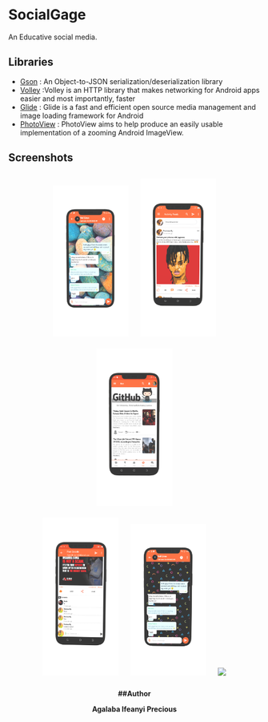 # SocialGage
  An Educative social media.

## Libraries
*   [Gson](https://github.com/google/gson) : An Object-to-JSON serialization/deserialization library
*   [Volley](https://developer.android.com/training/volley) :Volley is an HTTP library that makes networking for Android apps easier and most importantly, faster
*   [Glide](https://github.com/bumptech/glide) : Glide is a fast and efficient open source media management and image loading framework for Android
*   [PhotoView](https://github.com/Baseflow/PhotoView) : PhotoView aims to help produce an easily usable implementation of a zooming Android ImageView.


<h2 align="left">Screenshots</h2>
<h4 align="center">
<img src="images/tech_one.png" width="30%" vspace="10" hspace="10">
<img src="images/tech_three.png" width="30%" vspace="10" hspace="10">
<img src="images/tech_four.png" width="30%" vspace="10" hspace="10">
<br>
<img src="images/tech_five.png" width="30%" vspace="10" hspace="10">
<img src="images/tech_two.png" width="30%" vspace="10" hspace="10">
<img src="images/tech_seven.png" width="30%" vspace="10" hspace="10">
  
  ##Author
  
  Agalaba Ifeanyi Precious
